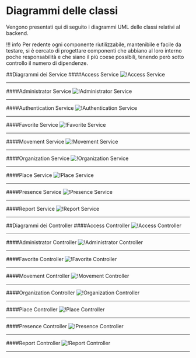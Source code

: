 # Diagrammi delle classi
Vengono presentati qui di seguito i diagrammi UML delle classi relativi al backend.  

!!! info
    Per redente ogni componente riutilizzabile, mantenibile e facile da testare, si è cercato di progettare componenti che abbiano al loro interno poche responsabilità e che siano il più coese possibili, tenendo però sotto controllo il numero di dipendenze.

##Diagrammi dei Service 
####Access Service
![!Access Service](/immagini/Backend/Classi/AccessService.png)
___
####Administrator Service
![!Administrator Service](/immagini/Backend/Classi/AdministratorService.png)
___
####Authentication Service
![!Authentication Service](/immagini/Backend/Classi/AuthenticationService.png)
___
####Favorite Service
![!Favorite Service](/immagini/Backend/Classi/FavoriteService.png)
___
####Movement Service
![!Movement Service](/immagini/Backend/Classi/MovementService.png)
___
####Organization Service
![!Organization Service](/immagini/Backend/Classi/OrganizationService.png)
___
####Place Service
![!Place Service](/immagini/Backend/Classi/PlaceService.png)
___
####Presence Service
![!Presence Service](/immagini/Backend/Classi/PresenceService.png)
___
####Report Service
![!Report Service](/immagini/Backend/Classi/ReportService.png)
___

##Diagrammi dei Controller
####Access Controller
![!Access Controller](/Immagini/Backend/Classi/AccessApi.png)
___
####Administrator Controller
![!Administrator Controller](/Immagini/Backend/Classi/AdministratorApi.png)
___
####Favorite Controller
![!Favorite Controller](/Immagini/Backend/Classi/FavoriteApi.png)
___
####Movement Controller
![!Movement Controller](/Immagini/Backend/Classi/MovementApi.png)
___
####Organization Controller
![!Organization Controller](/Immagini/Backend/Classi/OrganizationApi.png)
___
####Place Controller
![!Place Controller](/Immagini/Backend/Classi/PlaceApi.png)
___
####Presence Controller
![!Presence Controller](/Immagini/Backend/Classi/PresenceApi.png)
___
####Report Controller
![!Report Controller](/Immagini/Backend/Classi/ReportApi.png)
___